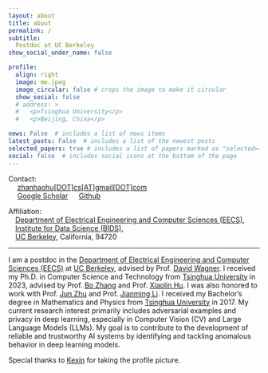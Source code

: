 ```yaml
---
layout: about
title: about
permalink: /
subtitle: 
  Postdoc at UC Berkeley
show_social_under_name: false

profile:
  align: right
  image: me.jpeg
  image_circular: false # crops the image to make it circular
  show_social: false
  # address: >
  #   <p>Tsinghua University</p>
  #   <p>Beijing, China</p>

news: False  # includes a list of news items
latest_posts: False  # includes a list of the newest posts
selected_papers: true # includes a list of papers marked as "selected={true}"
social: false  # includes social icons at the bottom of the page
---
```


Contact:\
&emsp; <a href="mailto:{{ site.email | encode_email }}" title="email"><i class="fas fa-envelope"></i> zhanhaohu[DOT]cs[AT]gmail[DOT]com</a> \
&emsp; <a href="https://scholar.google.com/citations?user={{ site.scholar_userid }}" title="Google Scholar"><i class="ai ai-google-scholar"></i> Google Scholar</a>
&emsp; <a href="https://github.com/{{ site.github_username }}" title="GitHub"><i class="fab fa-github"></i> Github</a>

Affiliation:\
&emsp;[Department of Electrical Engineering and Computer Sciences (EECS)](https://eecs.berkeley.edu/),\
&emsp;[Institute for Data Science (BIDS)](https://bids.berkeley.edu/),\
&emsp;[UC Berkeley](https://www.berkeley.edu/), California, 94720

<hr />

I am a postdoc in the [Department of Electrical Engineering and Computer Sciences (EECS)](https://eecs.berkeley.edu/) at [UC Berkeley](https://www.berkeley.edu/), advised by Prof. [David Wagner](https://people.eecs.berkeley.edu/~daw/). I received my Ph.D. in Computer Science and Technology from [Tsinghua University](https://www.tsinghua.edu.cn/en/) in 2023, advised by Prof. [Bo Zhang](https://www.cs.tsinghua.edu.cn/csen/info/1059/4006.htm) and Prof. [Xiaolin Hu](http://xlhu.cn/). I  was also honored to work with Prof. [Jun Zhu](https://ml.cs.tsinghua.edu.cn/~jun/index.shtml) and Prof. [Jianming Li](https://www.cs.tsinghua.edu.cn/info/1122/3567.htm). I received my Bachelor’s degree in Mathematics and Physics from [Tsinghua University](https://www.tsinghua.edu.cn/en/) in 2017. My current research interest primarily includes adversarial examples and privacy in deep learning, especially in Computer Vision (CV) and Large Language Models (LLMs). My goal is to contribute to the development of reliable and trustworthy AI systems by identifying and tackling anomalous behavior in deep learning models.

Special thanks to [Kexin](https://quekexin.github.io/) for taking the profile picture.
<!-- , including visual classification, visual detection, point-cloud detection, and federated learning models. -->
